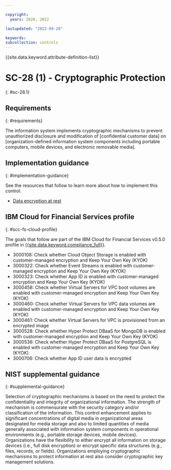 ```yaml
---

copyright:
  years: 2020, 2022

lastupdated: "2022-09-20"

keywords: 
subcollection: controls
---
```


{{site.data.keyword.attribute-definition-list}}

# SC-28 (1) - Cryptographic Protection
{: #sc-28.1}

## Requirements
{: #requirements}

The information system implements cryptographic mechanisms to prevent unauthorized disclosure and modification of [confidential customer data] on [organization-defined information system components including portable computers, mobile devices, and electronic removable media].

## Implementation guidance
{: #implementation-guidance}

See the resources that follow to learn more about how to implement this control.

- [Data encryption at rest](/docs/framework-financial-services?topic=framework-financial-services-shared-encryption-at-rest)

## IBM Cloud for Financial Services profile
{: #scc-fs-cloud-profile}

The goals that follow are part of the IBM Cloud for Financial Services v0.5.0 profile in [{{site.data.keyword.compliance_full}}](/docs/security-compliance?topic=security-compliance-getting-started).

- 3000108: Check whether Cloud Object Storage is enabled with customer-managed encryption and Keep Your Own Key (KYOK)
- 3000322: Check whether Event Streams is enabled with customer-managed encryption and Keep Your Own Key (KYOK)
- 3000323: Check whether App ID is enabled with customer-managed encryption and Keep Your Own Key (KYOK)
- 3000458: Check whether Virtual Servers for VPC boot volumes are enabled with customer-managed encryption and Keep Your Own Key (KYOK)
- 3000460: Check whether Virtual Servers for VPC data volumes are enabled with customer-managed encryption and Keep Your Own Key (KYOK)
- 3000461: Check whether Virtual Servers for VPC is provisioned from an encrypted image
- 3000528: Check whether Hyper Protect DBaaS for MongoDB is enabled with customer-managed encryption and Keep Your Own Key (KYOK)
- 3000536: Check whether Hyper Protect DBaaS for PostgreSQL is enabled with customer-managed encryption and Keep Your Own Key (KYOK)
- 3000706: Check whether App ID user data is encrypted

## NIST supplemental guidance
{: #supplemental-guidance}

Selection of cryptographic mechanisms is based on the need to protect the confidentiality and integrity of organizational information. The strength of mechanism is commensurate with the security category and/or classification of the information. This control enhancement applies to significant concentrations of digital media in organizational areas designated for media storage and also to limited quantities of media generally associated with information system components in operational environments (e.g., portable storage devices, mobile devices). Organizations have the flexibility to either encrypt all information on storage devices (i.e., full disk encryption) or encrypt specific data structures (e.g., files, records, or fields). Organizations employing cryptographic mechanisms to protect information at rest also consider cryptographic key management solutions.


